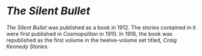 # <i>The Silent Bullet</i>

<i>The Silent Bullet</i> was published as a book in 1912. The stories contained in it were first published in <i>Cosmopolitan</i> in 1910. In 1918, the book was republished as the first volume in the twelve-volume set titled, <i>Craig Kennedy Stories</i>.